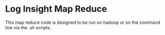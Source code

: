 # Log Insight Map Reduce
This map reduce code is designed to be run on hadoop or on the command line via the .sh scripts.

